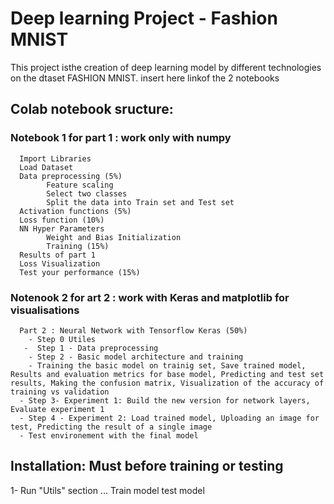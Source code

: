 # Deep learning Project - Fashion MNIST
This project isthe creation of deep learning model by different technologies on the dtaset FASHION MNIST.
insert here linkof the 2 notebooks
## Colab notebook sructure:

### Notebook 1 for part 1 : work only with numpy
      Import Libraries
      Load Dataset
      Data preprocessing (5%)
            Feature scaling
            Select two classes
            Split the data into Train set and Test set
      Activation functions (5%)
      Loss function (10%)
      NN Hyper Parameters
            Weight and Bias Initialization
            Training (15%)
      Results of part 1
      Loss Visualization
      Test your performance (15%)

### Notenook 2 for art 2 : work with Keras and matplotlib for visualisations
      Part 2 : Neural Network with Tensorflow Keras (50%)
        - Step 0 Utiles
       -  Step 1 - Data preprocessing
        - Step 2 - Basic model architecture and training
        - Training the basic model on trainig set, Save trained model, Results and evaluation metrics for base model, Predicting and test set results, Making the confusion matrix, Visualization of the accuracy of training vs validation
      - Step 3- Experiment 1: Build the new version for network layers, Evaluate experiment 1
      - Step 4 - Experiment 2: Load trained model, Uploading an image for test, Predicting the result of a single image
      - Test environement with the final model
      
 ## Installation: Must before training or testing
 1- Run "Utils" section
 ...
 Train model
 test model


